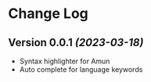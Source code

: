 # Change Log

Version 0.0.1 *(2023-03-18)*
-----------------------------

- Syntax highlighter for Amun
- Auto complete for language keywords